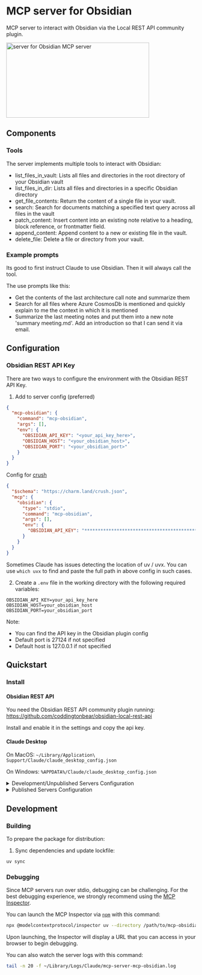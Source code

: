 # MCP server for Obsidian

MCP server to interact with Obsidian via the Local REST API community plugin.

<a href="https://glama.ai/mcp/servers/3wko1bhuek"><img width="380" height="200" src="https://glama.ai/mcp/servers/3wko1bhuek/badge" alt="server for Obsidian MCP server" /></a>

## Components

### Tools

The server implements multiple tools to interact with Obsidian:

- list_files_in_vault: Lists all files and directories in the root directory of your Obsidian vault
- list_files_in_dir: Lists all files and directories in a specific Obsidian directory
- get_file_contents: Return the content of a single file in your vault.
- search: Search for documents matching a specified text query across all files in the vault
- patch_content: Insert content into an existing note relative to a heading, block reference, or frontmatter field.
- append_content: Append content to a new or existing file in the vault.
- delete_file: Delete a file or directory from your vault.

### Example prompts

Its good to first instruct Claude to use Obsidian. Then it will always call the tool.

The use prompts like this:

- Get the contents of the last architecture call note and summarize them
- Search for all files where Azure CosmosDb is mentioned and quickly explain to me the context in which it is mentioned
- Summarize the last meeting notes and put them into a new note 'summary meeting.md'. Add an introduction so that I can send it via email.

## Configuration

### Obsidian REST API Key

There are two ways to configure the environment with the Obsidian REST API Key.

1. Add to server config (preferred)

```json
{
  "mcp-obsidian": {
    "command": "mcp-obsidian",
    "args": [],
    "env": {
      "OBSIDIAN_API_KEY": "<your_api_key_here>",
      "OBSIDIAN_HOST": "<your_obsidian_host>",
      "OBSIDIAN_PORT": "<your_obsidian_port>"
    }
  }
}
```

Config for [crush](https://github.com/charmbracelet/crush)

```json
{
  "$schema": "https://charm.land/crush.json",
  "mcp": {
    "obsidian": {
      "type": "stdio",
      "command": "mcp-obsidian",
      "args": [],
      "env": {
        "OBSIDIAN_API_KEY": "****************************************************************"
      }
    }
  }
}
```

Sometimes Claude has issues detecting the location of uv / uvx. You can use `which uvx` to find and paste the full path in above config in such cases.

2. Create a `.env` file in the working directory with the following required variables:

```
OBSIDIAN_API_KEY=your_api_key_here
OBSIDIAN_HOST=your_obsidian_host
OBSIDIAN_PORT=your_obsidian_port
```

Note:

- You can find the API key in the Obsidian plugin config
- Default port is 27124 if not specified
- Default host is 127.0.0.1 if not specified

## Quickstart

### Install

#### Obsidian REST API

You need the Obsidian REST API community plugin running: https://github.com/coddingtonbear/obsidian-local-rest-api

Install and enable it in the settings and copy the api key.

#### Claude Desktop

On MacOS: `~/Library/Application\ Support/Claude/claude_desktop_config.json`

On Windows: `%APPDATA%/Claude/claude_desktop_config.json`

<details>
  <summary>Development/Unpublished Servers Configuration</summary>
  
```json
{
  "mcpServers": {
    "mcp-obsidian": {
      "command": "uv",
      "args": [
        "--directory",
        "<dir_to>/mcp-obsidian",
        "run",
        "mcp-obsidian"
      ],
      "env": {
        "OBSIDIAN_API_KEY": "<your_api_key_here>",
        "OBSIDIAN_HOST": "<your_obsidian_host>",
        "OBSIDIAN_PORT": "<your_obsidian_port>"
      }
    }
  }
}
```
</details>

<details>
  <summary>Published Servers Configuration</summary>
  
```json
{
  "mcpServers": {
    "mcp-obsidian": {
      "command": "uvx",
      "args": [
        "mcp-obsidian"
      ],
      "env": {
        "OBSIDIAN_API_KEY": "<YOUR_OBSIDIAN_API_KEY>",
        "OBSIDIAN_HOST": "<your_obsidian_host>",
        "OBSIDIAN_PORT": "<your_obsidian_port>"
      }
    }
  }
}
```
</details>

## Development

### Building

To prepare the package for distribution:

1. Sync dependencies and update lockfile:

```bash
uv sync
```

### Debugging

Since MCP servers run over stdio, debugging can be challenging. For the best debugging
experience, we strongly recommend using the [MCP Inspector](https://github.com/modelcontextprotocol/inspector).

You can launch the MCP Inspector via [`npm`](https://docs.npmjs.com/downloading-and-installing-node-js-and-npm) with this command:

```bash
npx @modelcontextprotocol/inspector uv --directory /path/to/mcp-obsidian run mcp-obsidian
```

Upon launching, the Inspector will display a URL that you can access in your browser to begin debugging.

You can also watch the server logs with this command:

```bash
tail -n 20 -f ~/Library/Logs/Claude/mcp-server-mcp-obsidian.log
```
